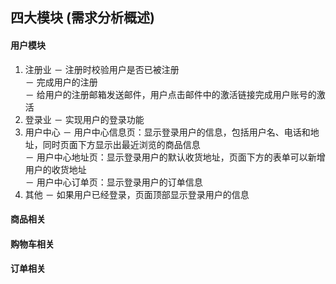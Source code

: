 ## 四大模块 (需求分析概述)

#### 用户模块  
1. 注册业
－ 注册时校验用户是否已被注册  
－ 完成用户的注册  
－ 给用户的注册邮箱发送邮件，用户点击邮件中的激活链接完成用户账号的激活  
2. 登录业
－ 实现用户的登录功能  
3. 用户中心
－ 用户中心信息页：显示登录用户的信息，包括用户名、电话和地址，同时页面下方显示出最近浏览的商品信息  
－ 用户中心地址页：显示登录用户的默认收货地址，页面下方的表单可以新增用户的收货地址  
－ 用户中心订单页：显示登录用户的订单信息  
4. 其他 
－ 如果用户已经登录，页面顶部显示登录用户的信息

#### 商品相关

#### 购物车相关

#### 订单相关
